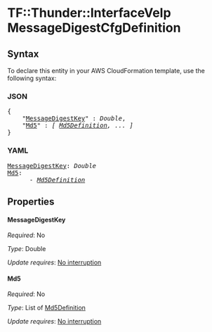 # TF::Thunder::InterfaceVeIp MessageDigestCfgDefinition

## Syntax

To declare this entity in your AWS CloudFormation template, use the following syntax:

### JSON

<pre>
{
    "<a href="#messagedigestkey" title="MessageDigestKey">MessageDigestKey</a>" : <i>Double</i>,
    "<a href="#md5" title="Md5">Md5</a>" : <i>[ <a href="md5definition.md">Md5Definition</a>, ... ]</i>
}
</pre>

### YAML

<pre>
<a href="#messagedigestkey" title="MessageDigestKey">MessageDigestKey</a>: <i>Double</i>
<a href="#md5" title="Md5">Md5</a>: <i>
      - <a href="md5definition.md">Md5Definition</a></i>
</pre>

## Properties

#### MessageDigestKey

_Required_: No

_Type_: Double

_Update requires_: [No interruption](https://docs.aws.amazon.com/AWSCloudFormation/latest/UserGuide/using-cfn-updating-stacks-update-behaviors.html#update-no-interrupt)

#### Md5

_Required_: No

_Type_: List of <a href="md5definition.md">Md5Definition</a>

_Update requires_: [No interruption](https://docs.aws.amazon.com/AWSCloudFormation/latest/UserGuide/using-cfn-updating-stacks-update-behaviors.html#update-no-interrupt)

